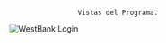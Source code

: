                      Vistas del Programa.

![WestBank Login](https://github.com/CmFonsecaS/ProyectosJava/assets/106397512/bc0345d8-09b0-45d3-814f-71be8679f754)

